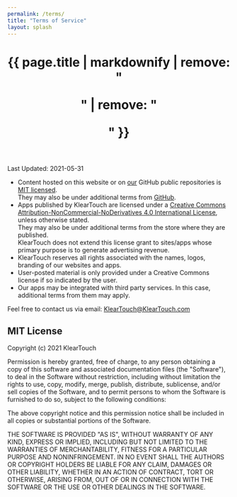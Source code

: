```yaml
---
permalink: /terms/
title: "Terms of Service"
layout: splash
---
```


<header>
  <h1 id="page-title" class="page__title" itemprop="headline">{{ page.title | markdownify | remove: "<p>" | remove: "</p>" }}</h1>
</header>

Last Updated: 2021-05-31

- Content hosted on this website or on [o](https://github.com/KlearTouch)[ur](https://github.com/KPixel) GitHub public repositories is [MIT licensed](#mit-license).\
They may also be under additional terms from [GitHub](https://docs.github.com/en/github/site-policy/github-terms-of-service).
- Apps published by KlearTouch are licensed under a [Creative Commons Attribution-NonCommercial-NoDerivatives 4.0 International License](https://creativecommons.org/licenses/by-nc-nd/4.0/), unless otherwise stated.\
They may also be under additional terms from the store where they are published.\
KlearTouch does not extend this license grant to sites/apps whose primary purpose is to generate advertising revenue.
- KlearTouch reserves all rights associated with the names, logos, branding of our websites and apps.
- User-posted material is only provided under a Creative Commons license if so indicated by the user.
- Our apps may be integrated with third party services. In this case, additional terms from them may apply.

Feel free to contact us via email: [KlearTouch@KlearTouch.com](mailto:KlearTouch@KlearTouch.com)

## MIT License

Copyright (c) 2021 KlearTouch

Permission is hereby granted, free of charge, to any person obtaining a copy
of this software and associated documentation files (the "Software"), to deal
in the Software without restriction, including without limitation the rights
to use, copy, modify, merge, publish, distribute, sublicense, and/or sell
copies of the Software, and to permit persons to whom the Software is
furnished to do so, subject to the following conditions:

The above copyright notice and this permission notice shall be included in all
copies or substantial portions of the Software.

THE SOFTWARE IS PROVIDED "AS IS", WITHOUT WARRANTY OF ANY KIND, EXPRESS OR
IMPLIED, INCLUDING BUT NOT LIMITED TO THE WARRANTIES OF MERCHANTABILITY,
FITNESS FOR A PARTICULAR PURPOSE AND NONINFRINGEMENT. IN NO EVENT SHALL THE
AUTHORS OR COPYRIGHT HOLDERS BE LIABLE FOR ANY CLAIM, DAMAGES OR OTHER
LIABILITY, WHETHER IN AN ACTION OF CONTRACT, TORT OR OTHERWISE, ARISING FROM,
OUT OF OR IN CONNECTION WITH THE SOFTWARE OR THE USE OR OTHER DEALINGS IN THE
SOFTWARE.